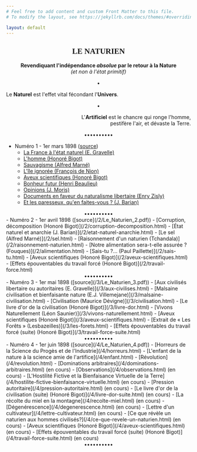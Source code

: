 ```yaml
---
# Feel free to add content and custom Front Matter to this file.
# To modify the layout, see https://jekyllrb.com/docs/themes/#overriding-theme-defaults

layout: default
---
```



<p style="text-align:center;">
    <h2 style="text-align:center;font-family:cursive;">LE NATURIEN</h2>
</p>

<p style="text-align:center">
    <b>Revendiquant l'indépendance <em>absolue</em> par le retour à la Nature</b>
    <br />
    <em>(et non à l'état primitif)</em>
</p>
<div style="text-align:center">•</div>
<p style="text-align:left">
    Le <b>Naturel</b> est l'effet vital fécondant l'<b>Univers</b>.
</p>
<div style="text-align:center">•</div>
<p style="text-align:right">
    L'<b>Artificiel</b> est le chancre qui ronge l'homme, <br />
    pestifère l'air, et dévaste la Terre.
</p>   
<div style="text-align:center">••••••••••</div>

- Numéro 1 - 1er mars 1898 ([source](/1/Le_Naturien_1.pdf))
  - [La France à l'état naturel (E. Gravelle)](/1/la-france-a-letat-naturel.html)
  - [L'homme (Honoré Bigot)](/1/homme.html)
  - [Sauvagisme (Alfred Marné)](/1/sauvagisme.html)
  - [L'île ignorée (François de Nion)](/1/ile-ignoree.html)
  - [Aveux scientifiques (Honoré Bigot)](/1/aveux-scientifiques.html)
  - [Bonheur futur (Henri Beaulieu)](/1/bonheur-futur.html)
  - [Opinions (J. Moris)](/1/opinions.html)
  - [Documents en faveur du naturalisme libertaire (Enry Zisly)](/1/documents.html)
  - [Et les paresseux, qu'en faites-vous ? (J. Barian)](/1/paresseux.html)

<div style="text-align:center">••••••••••</div>
- Numéro 2 - 1er avril 1898 ([source](/2/Le_Naturien_2.pdf))
  - [Corruption, décomposition (Honoré Bigot)](/2/corruption-decomposition.html)
  - [État naturel et anarchie (J. Barian)](/2/etat-naturel-anarchie.html)
  - [Le sel (Alfred Marné)](/2/sel.html)
  - [Raisonnement d'un naturien (Tchandala)](/2/raisonnement-naturien.html)
  - [Notre alimentation sera-t-elle assurée ? (Fouques)](/2/alimentation.html)
  - [Sais-tu ?... (Paul Paillette)](/2/sais-tu.html)
  - [Aveux scientifiques (Honoré Bigot)](/2/aveux-scientifiques.html)
  - [Effets épouventables du travail forcé (Honoré Bigot)](/2/travail-force.html)

<div style="text-align:center">••••••••••</div>
- Numéro 3 - 1er mai 1898 ([source](/3/Le_Naturien_3.pdf))
  - [Aux civilisés libertaire ou autoritaires (E. Gravelle)](/3/aux-civilises.html)
  - [Malsaine civilisation et bienfaisante nature (E.J. Villemejane)](/3/malsaine-civilisation.html)
  - [Civilisation (Maurice Dévigne)](/3/civilisation.html)
  - [Le livre d'or de la civilisation (Honoré Bigot)](/3/livre-dor.html)
  - [Vivons Naturellement (Léon Saunier)](/3/vivons-naturellement.html)
  - [Aveux scientifiques (Honoré Bigot)](/3/aveux-scientifiques.html)
  - [Extrait de &laquo; Les Forêts &raquo; (Lesbazeilles)](/3/les-forets.html)
  - [Effets épouventables du travail forcé (suite) (Honoré Bigot)](/3/travail-force-suite.html)

<div style="text-align:center">••••••••••</div>
- Numéro 4 - 1er juin 1898 ([source](/4/Le_Naturien_4.pdf))
  - [Horreurs de la Science du Progès et de l'Industrie](/4/horreurs.html) 
  - [L'enfant de la nature à la science amie de l'artifice](/4/enfant.html) 
  - [Révolution](/4/revolution.html) 
  - [Dominations arbitraires](/4/dominations-arbitraires.html) (en cours)
  - [Observations](/4/observations.html) (en cours)
  - [L'Hostilité Fictive et la Bienfaisance Virtuelle de la Terre](/4/hostilite-fictive-bienfaisance-virtuelle.html) (en cours)
  - [Pression autoritaire](/4/pression-autoritaire.html) (en cours)
  - [Le livre d'or de la civilisation (suite) (Honoré Bigot)](/4/livre-dor-suite.html) (en cours)
  - [La récolte du miel en la montagne](/4/recolte-miel.html) (en cours)
  - [Dégenérescence](/4/degenerescence.html) (en cours)
  - [Lettre d'un cultivateur](/4/lettre-cultivateur.html) (en cours)
  - [Ce que révèle un naturien aux hommes civilisés?](/4/ce-que-revele-un-naturien.html) (en cours)
  - [Aveux scientifiques (Honoré Bigot)](/4/aveux-scientifiques.html) (en cours)
  - [Effets épouventables du travail forcé (suite) (Honoré Bigot)](/4/travail-force-suite.html) (en cours)


<div style="text-align:center">••••••••••</div>